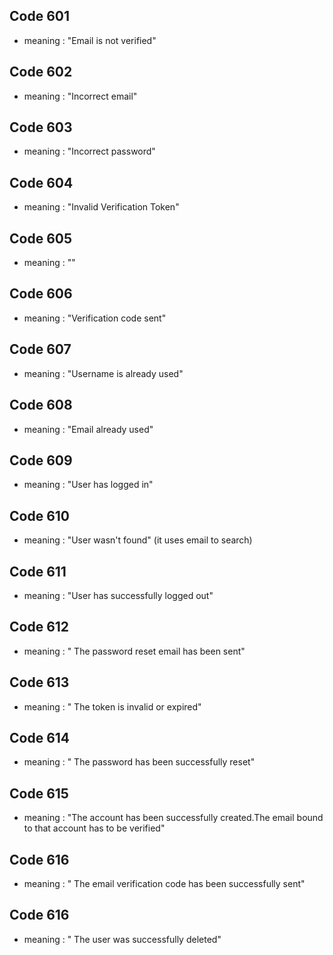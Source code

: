## Code 601 
* meaning : "Email is not verified"

## Code 602
* meaning : "Incorrect email"

## Code 603
* meaning : "Incorrect password"

## Code 604
* meaning : "Invalid Verification Token"

## Code 605
* meaning   : ""

## Code 606
* meaning   : "Verification code sent"

## Code 607
* meaning   : "Username is already used"

## Code 608
* meaning   : "Email already used"

## Code 609
* meaning   : "User has logged in"

## Code 610
* meaning   : "User wasn't found" (it uses email to search)

## Code 611
* meaning   : "User has successfully logged out"

## Code 612
* meaning   : " The password reset email has been sent"

## Code 613
* meaning   : " The token is invalid or expired"

## Code 614
* meaning   : " The password has been successfully reset"

## Code 615
* meaning   : "The account has been successfully created.The email bound to that account has to be verified"

## Code 616
* meaning   : " The email verification code has been successfully sent"

## Code 616
* meaning   : " The user was successfully deleted"

